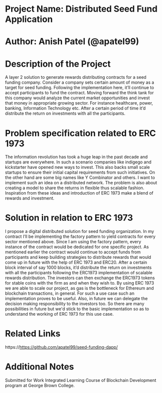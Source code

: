 # Project Name: Distributed Seed Fund Application

# Author: Anish Patel (@apatel99)

# Description of the Project 

A layer 2 solution to generate rewards distributing contracts for a seed funding company. Consider a company sets certain amount of money as a target for seed funding. Following the implementation here, it’ll continue to accept participants to fund the contract. Moving forward the think tank for this company would analyze the current market opportunities and invest that money in appropriate growing sector. For instance healthcare, power, banking, Information Technology etc. After a certain period of time it’d distribute the return on investments with all the participants.

# Problem specification related to ERC 1973

The information revolution has took a huge leap in the past decade and startups are everywhere. In such a scenario companies like indigego and kickstarter have opened new ways to invest. This also backs small scale startups to ensure their initial capital requirements from such initiatives. On the other hand are some big names like Y Combinator and others. I want to implement such an idea on a distributed network. The problem is also about creating a model to share the returns in flexible thus scalable fashion. Inspiration from these ideas and introduction of ERC 1973 make a blend of rewards and investment.

# Solution in relation to ERC 1973 

I propose a digital distributed solution for seed funding organization. In my contract I’ll be implementing the factory pattern to yield contracts for every sector mentioned above. Since I am using the factory pattern, every instance of the contract would be dedicated for one specific project. As mentioned earlier the contract would continue to accept funds from participants and keep building strategies to distribute rewards that would come up in future with the help of ERC 1973 and ERC20. After a certain block interval of say 1000 blocks, it’d distribute the return on investments with all the participants following the ERC1973 implementation of scalable rewards distribution.
The investors can then exchange the ERC1973 tokens for stable coins with the firm as and when they wish to. By using ERC 1973 we are able to scale our project, as gas is the bottleneck for Ethereum and blockchain transactions, in general. For such a use case such an implementation proves to be useful. Also, in future we can delegate the decision making responsibility to the investors too. So there are many possibilities in future but we'd stick to the basic implementation so as to understand the working of ERC 1973 for this use case.

# Related Links

https://https://github.com/apatel99/seed-funding-dapp/

# Additional Notes 

Submitted for Work Integrated Learning Course of Blockchain Development program at George Brown College.
